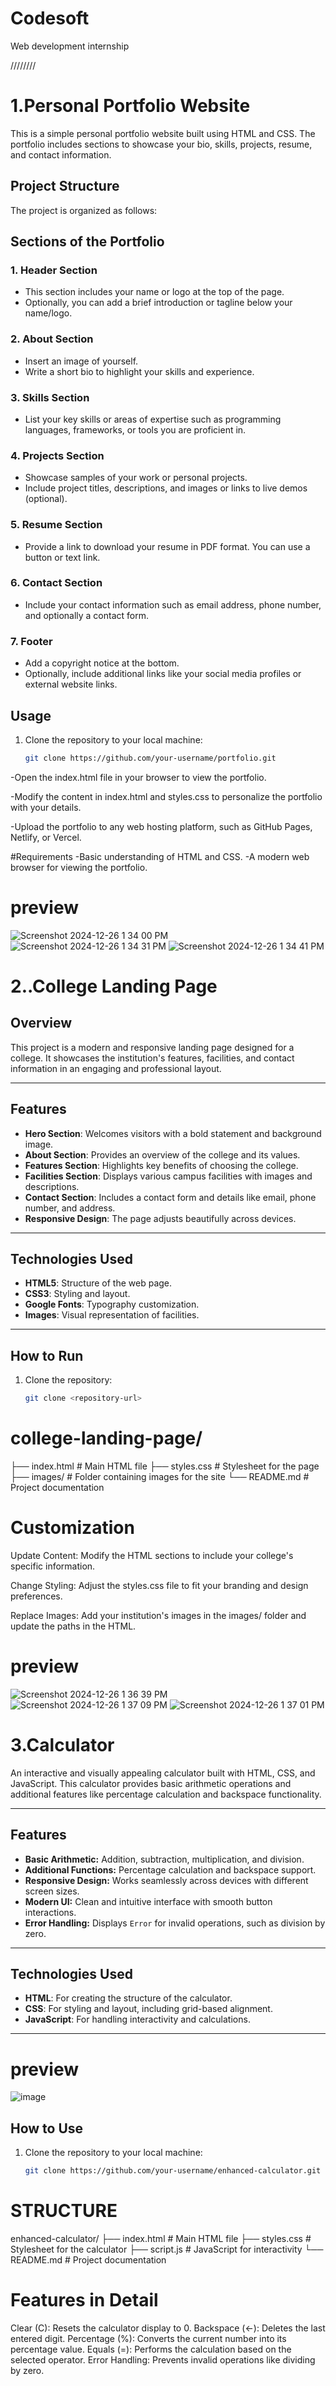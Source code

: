 # Codesoft
Web development internship


////////
# 1.Personal Portfolio Website

This is a simple personal portfolio website built using HTML and CSS. The portfolio includes sections to showcase your bio, skills, projects, resume, and contact information.

## Project Structure

The project is organized as follows:

## Sections of the Portfolio

### 1. **Header Section**
   - This section includes your name or logo at the top of the page.
   - Optionally, you can add a brief introduction or tagline below your name/logo.

### 2. **About Section**
   - Insert an image of yourself.
   - Write a short bio to highlight your skills and experience.

### 3. **Skills Section**
   - List your key skills or areas of expertise such as programming languages, frameworks, or tools you are proficient in.

### 4. **Projects Section**
   - Showcase samples of your work or personal projects.
   - Include project titles, descriptions, and images or links to live demos (optional).

### 5. **Resume Section**
   - Provide a link to download your resume in PDF format. You can use a button or text link.

### 6. **Contact Section**
   - Include your contact information such as email address, phone number, and optionally a contact form.

### 7. **Footer**
   - Add a copyright notice at the bottom.
   - Optionally, include additional links like your social media profiles or external website links.

## Usage

1. Clone the repository to your local machine:
   ```bash
   git clone https://github.com/your-username/portfolio.git
   
-Open the index.html file in your browser to view the portfolio.

-Modify the content in index.html and styles.css to personalize the portfolio with your details.

-Upload the portfolio to any web hosting platform, such as GitHub Pages, Netlify, or Vercel.

#Requirements
-Basic understanding of HTML and CSS.
-A modern web browser for viewing the portfolio.

# preview
![Screenshot 2024-12-26 1 34 00 PM](https://github.com/user-attachments/assets/6eecf0c6-d1a8-4263-b1bc-d2fe9c83d380)
![Screenshot 2024-12-26 1 34 31 PM](https://github.com/user-attachments/assets/3c0e975b-2714-4cbe-a261-08792af84a06)
![Screenshot 2024-12-26 1 34 41 PM](https://github.com/user-attachments/assets/d72a4502-d8b2-4e85-9ff5-7e74152e2077)



# 2..College Landing Page

## Overview
This project is a modern and responsive landing page designed for a college. It showcases the institution's features, facilities, and contact information in an engaging and professional layout.

---

## Features
- **Hero Section**: Welcomes visitors with a bold statement and background image.
- **About Section**: Provides an overview of the college and its values.
- **Features Section**: Highlights key benefits of choosing the college.
- **Facilities Section**: Displays various campus facilities with images and descriptions.
- **Contact Section**: Includes a contact form and details like email, phone number, and address.
- **Responsive Design**: The page adjusts beautifully across devices.

---

## Technologies Used
- **HTML5**: Structure of the web page.
- **CSS3**: Styling and layout.
- **Google Fonts**: Typography customization.
- **Images**: Visual representation of facilities.

---

## How to Run
1. Clone the repository:
   ```bash
   git clone <repository-url>


# college-landing-page/
├── index.html        # Main HTML file
├── styles.css        # Stylesheet for the page
├── images/           # Folder containing images for the site
└── README.md         # Project documentation

# Customization

Update Content: Modify the HTML sections to include your college's specific information.

Change Styling: Adjust the styles.css file to fit your branding and design preferences.

Replace Images: Add your institution's images in the images/ folder and update the paths in the HTML.

# preview
![Screenshot 2024-12-26 1 36 39 PM](https://github.com/user-attachments/assets/de19c9a5-739e-41a7-9921-78b9be423877)
![Screenshot 2024-12-26 1 37 09 PM](https://github.com/user-attachments/assets/4a7f896c-4418-4c60-8c85-b3e8e1f76d17)
![Screenshot 2024-12-26 1 37 01 PM](https://github.com/user-attachments/assets/5a3bc01c-c85b-43d0-8005-06afdec584fa)








# 3.Calculator

An interactive and visually appealing calculator built with HTML, CSS, and JavaScript. This calculator provides basic arithmetic operations and additional features like percentage calculation and backspace functionality.

---

## Features

- **Basic Arithmetic:** Addition, subtraction, multiplication, and division.
- **Additional Functions:** Percentage calculation and backspace support.
- **Responsive Design:** Works seamlessly across devices with different screen sizes.
- **Modern UI:** Clean and intuitive interface with smooth button interactions.
- **Error Handling:** Displays `Error` for invalid operations, such as division by zero.

---

## Technologies Used

- **HTML**: For creating the structure of the calculator.
- **CSS**: For styling and layout, including grid-based alignment.
- **JavaScript**: For handling interactivity and calculations.

---

# preview
![image](https://github.com/user-attachments/assets/3bc58297-1891-41c1-81de-3ea3f4d8a62f)


## How to Use

1. Clone the repository to your local machine:
   ```bash
   git clone https://github.com/your-username/enhanced-calculator.git

# STRUCTURE
enhanced-calculator/
├── index.html      # Main HTML file
├── styles.css      # Stylesheet for the calculator
├── script.js       # JavaScript for interactivity
└── README.md       # Project documentation

# Features in Detail

Clear (C): Resets the calculator display to 0.
Backspace (←): Deletes the last entered digit.
Percentage (%): Converts the current number into its percentage value.
Equals (=): Performs the calculation based on the selected operator.
Error Handling: Prevents invalid operations like dividing by zero.







